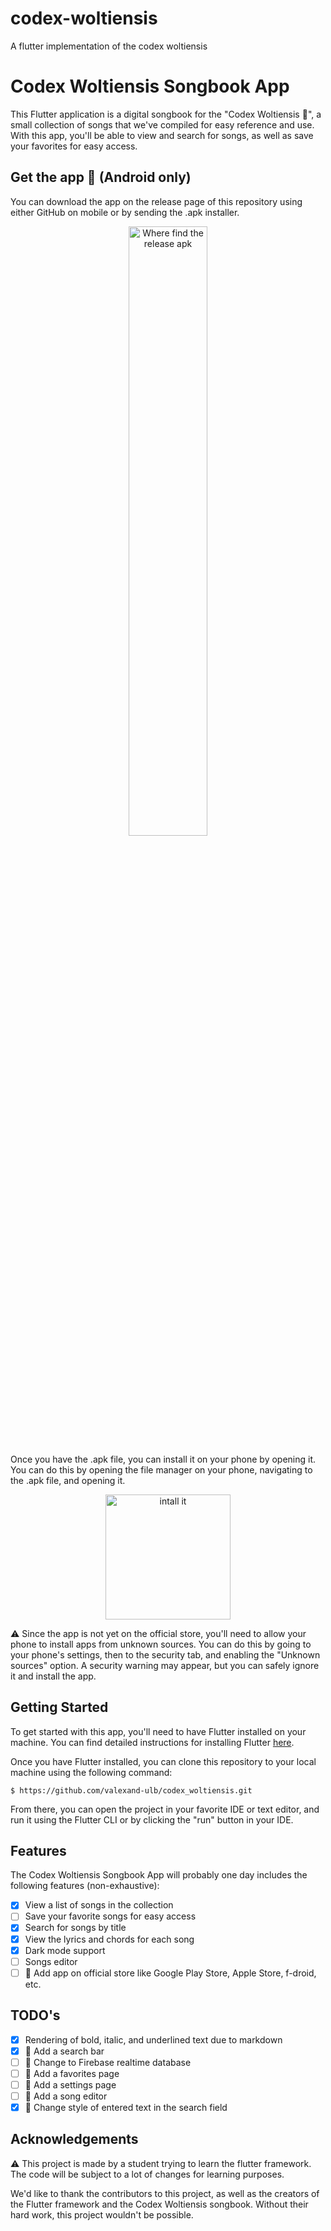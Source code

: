 # codex-woltiensis
A flutter implementation of the codex woltiensis

# Codex Woltiensis Songbook App

This Flutter application is a digital songbook for the "Codex Woltiensis 🐇", a small collection of songs that we've compiled for easy reference and use. With this app, you'll be able to view and search for songs, as well as save your favorites for easy access.

## Get the app 📲 (Android only)
You can download the app on the release page of this repository using either GitHub on mobile or by sending the .apk installer.
<div style="text-align: center;">
<img src="https://i.imgur.com/I4BULVt.png" width="50%" height="50%" alt="Where find the release apk"/>
</div>

Once you have the .apk file, you can install it on your phone by opening it. You can do this by opening the file manager on your phone, navigating to the .apk file, and opening it.

<div style="text-align: center;">
<img src="https://i.imgur.com/jrYum5E.jpg" width="200" alt="intall it"/>
</div>

⚠️ Since the app is not yet on the official store, you'll need to allow your phone to install apps from unknown sources. You can do this by going to your phone's settings, then to the security tab, and enabling the "Unknown sources" option.
A security warning may appear, but you can safely ignore it and install the app.



## Getting Started

To get started with this app, you'll need to have Flutter installed on your machine. You can find detailed instructions for installing Flutter [here](https://flutter.dev/docs/get-started/install).

Once you have Flutter installed, you can clone this repository to your local machine using the following command:

```
$ https://github.com/valexand-ulb/codex_woltiensis.git
```


From there, you can open the project in your favorite IDE or text editor, and run it using the Flutter CLI or by clicking the "run" button in your IDE.

## Features

The Codex Woltiensis Songbook App will probably one day includes the following features (non-exhaustive):
- [x] View a list of songs in the collection
- [ ] Save your favorite songs for easy access
- [X] Search for songs by title
- [x] View the lyrics and chords for each song
- [x] Dark mode support
- [ ] Songs editor
- [ ] 📱 Add app on official store like Google Play Store, Apple Store, f-droid, etc. 

## TODO's
- [x] Rendering of bold, italic, and underlined text due to markdown
- [x] 🔧 Add a search bar
- [ ] 🔧 Change to Firebase realtime database
- [ ] 🔧 Add a favorites page
- [ ] 🔧 Add a settings page
- [ ] 🔧 Add a song editor
- [x] 🔧 Change style of entered text in the search field

## Acknowledgements
⚠️ This project is made by a student trying to learn the flutter framework. The code will be subject to a lot of changes for learning purposes.

We'd like to thank the contributors to this project, as well as the creators of the Flutter framework and the Codex Woltiensis songbook. Without their hard work, this project wouldn't be possible.
